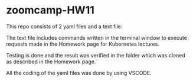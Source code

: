 # zoomcamp-HW11

This repo consists of 2 yaml files and a text file. 

The text file includes commands written in the terminal window to execute requests made in the Homework page for Kubernetes lectures.

Testing is done and the result was verified in the folder which was cloned as described in the Homework page. 

All the coding of the yaml files was done by using VSCODE.
